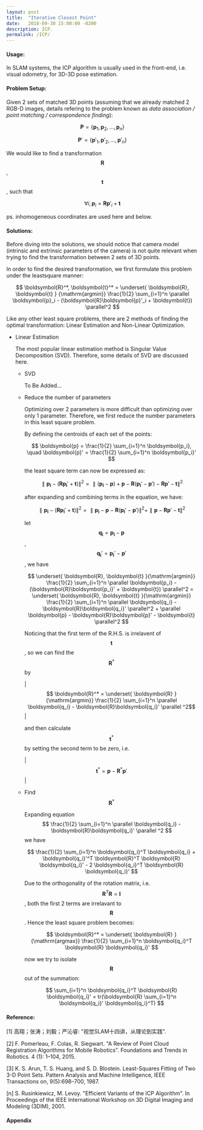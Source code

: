 ```yaml
---
layout: post
title:  "Iterative Closest Point"
date:   2018-09-30 15:00:00 -0200
description: ICP.
permalink: /ICP/
---
```


#### Usage:

  In SLAM systems, the ICP algorithm is usually used in the front-end, i.e. visual odometry, for 3D-3D pose estimation.

#### Problem Setup:

  Given 2 sets of matched 3D points (assuming that we already matched 2 RGB-D images, details refering to the problem known as *data association / point matching / correspondence finding*):

  $$ \boldsymbol{P} = \{\boldsymbol{p}_1, \boldsymbol{p}_2, \dots, \boldsymbol{p}_n\} $$

  $$ \boldsymbol{P}' = \{\boldsymbol{p}'_1, \boldsymbol{p}'_2, \dots, \boldsymbol{p}'_n\} $$

  We would like to find a transformation $$\boldsymbol{R}$$, $$\boldsymbol{t}$$, such that 

  $$ \forall i, \boldsymbol{p}_i = \boldsymbol{R}\boldsymbol{p}'_i + \boldsymbol{t} $$

  ps. inhomogeneous coordinates are used here and below.

#### Solutions:

  Before diving into the solutions, we should notice that camera model (intrinsic and extrinsic parameters of the camera) is not quite relevant when trying to find the transformation between 2 sets of 3D points. 

  In order to find the desired transformation, we first formulate this problem under the leastsquare manner:

  $$ \boldsymbol{R}^*, \boldsymbol{t}^* = \underset{ \boldsymbol{R}, \boldsymbol{t} } {\mathrm{argmin}} \frac{1}{2} \sum_{i=1}^n \parallel \boldsymbol{p}_i - (\boldsymbol{R}\boldsymbol{p}'_i + \boldsymbol{t})  \parallel^2 $$

  Like any other least square problems, there are 2 methods of finding the optimal transformation: Linear Estimation and Non-Linear Optimization.

  - Linear Estimation

    The most popular linear estimation method is Singular Value Decomposition (SVD). Therefore, some details of SVD are discussed here.

    - SVD

      To Be Added...

    - Reduce the number of parameters

      Optimizing over 2 parameters is more difficult than optimizing over only 1 parameter. Therefore, we first reduce the number parameters in this least square problem.

      By defining the centroids of each set of the points:

      $$ \boldsymbol{p} = \frac{1}{2} \sum_{i=1}^n \boldsymbol{p_i}, \quad \boldsymbol{p}' = \frac{1}{2} \sum_{i=1}^n \boldsymbol{p_i}' $$

      the least square term can now be expressed as:
    
      $$ \parallel \boldsymbol{p_i} - (\boldsymbol{R}\boldsymbol{p_i}' + \boldsymbol{t}) \parallel^2 = \parallel (\boldsymbol{p_i} - \boldsymbol{p}) + \boldsymbol{p} - \boldsymbol{R}(\boldsymbol{p_i}' - \boldsymbol{p}') - \boldsymbol{R}\boldsymbol{p}' - \boldsymbol{t} \parallel^2 $$ 

      after expanding and combining terms in the equation, we have:

      $$ \parallel \boldsymbol{p_i} - (\boldsymbol{R}\boldsymbol{p_i}' + \boldsymbol{t}) \parallel^2 = \parallel \boldsymbol{p_i} - \boldsymbol{p} - \boldsymbol{R}(\boldsymbol{p_i}' - \boldsymbol{p}') \parallel^2 + \parallel \boldsymbol{p} - \boldsymbol{R}\boldsymbol{p}' - \boldsymbol{t} \parallel^2 $$

      let $$ \boldsymbol{q_i} = \boldsymbol{p_i} - \boldsymbol{p}$$, $$ \boldsymbol{q_i}' = \boldsymbol{p_i}' - \boldsymbol{p}' $$, we have

      $$ \underset{ \boldsymbol{R}, \boldsymbol{t} }{\mathrm{argmin}} \frac{1}{2} \sum_{i=1}^n \parallel \boldsymbol{p_i} - (\boldsymbol{R}\boldsymbol{p_i}' + \boldsymbol{t}) \parallel^2 = \underset{ \boldsymbol{R}, \boldsymbol{t} }{\mathrm{argmin}} \frac{1}{2} \sum_{i=1}^n \parallel \boldsymbol{q_i} - \boldsymbol{R}\boldsymbol{q_i}' \parallel^2 + \parallel \boldsymbol{p} - \boldsymbol{R}\boldsymbol{p}' - \boldsymbol{t} \parallel^2 $$

      Noticing that the first term of the R.H.S. is irrelavent of 
      $$ \boldsymbol{t} $$
      , so we can find the 
      $$ \boldsymbol{R}^* $$ 
      by 

      | $$ \boldsymbol{R}^* = \underset{ \boldsymbol{R} }{\mathrm{argmin}} \frac{1}{2} \sum_{i=1}^n \parallel \boldsymbol{q_i} - \boldsymbol{R}\boldsymbol{q_i}' \parallel ^2$$ |
      
      and then calculate 
      $$ \boldsymbol{t}^* $$ 
      by setting the second term to be zero, i.e. 
      
      | $$ \boldsymbol{t}^* = \boldsymbol{p} - \boldsymbol{R}^* \boldsymbol{p}' $$ |

    - Find $$ \boldsymbol{R}^* $$

      Expanding equation $$ \frac{1}{2} \sum_{i=1}^n \parallel \boldsymbol{q_i} - \boldsymbol{R}\boldsymbol{q_i}' \parallel ^2 $$ we have

      $$ \frac{1}{2} \sum_{i=1}^n \boldsymbol{q_i}^T \boldsymbol{q_i} + \boldsymbol{q_i}'^T \boldsymbol{R}^T \boldsymbol{R} \boldsymbol{q_i}' - 2 \boldsymbol{q_i}^T \boldsymbol{R} \boldsymbol{q_i}' $$

      Due to the orthogonality of the rotation matrix, i.e. $$ \boldsymbol{R}^T \boldsymbol{R} = \boldsymbol{I} $$, both the first 2 terms are irrelavant to $$ \boldsymbol{R} $$. Hence the least square problem becomes:

      $$ \boldsymbol{R}^* = \underset{ \boldsymbol{R} }{\mathrm{argmax}} \frac{1}{2} \sum_{i=1}^n \boldsymbol{q_i}^T \boldsymbol{R} \boldsymbol{q_i}' $$

      now we try to isolate $$\boldsymbol{R}$$ out of the summation:

      $$ \sum_{i=1}^n \boldsymbol{q_i}^T \boldsymbol{R} \boldsymbol{q_i}' = tr(\boldsymbol{R} \sum_{i=1}^n \boldsymbol{q_i}' \boldsymbol{q_i}^T) $$


#### Reference:

[1] 高翔；张涛；刘毅；严沁睿: "视觉SLAM十四讲，从理论到实践".

[2] F. Pomerleau, F. Colas, R. Siegwart. "A Review of Point Cloud Registration Algorithms for Mobile Robotics". Foundations and Trends in Robotics. 4 (1): 1–104, 2015.

[3] K. S. Arun, T. S. Huang, and S. D. Blostein. Least-Squares Fitting of Two 3-D Point Sets. Pattern Analysis and Machine Intelligence, IEEE Transactions on, 9(5):698–700, 1987.

[n] S. Rusinkiewicz, M. Levoy. "Efficient Variants of the ICP Algorithm". In Proceedings of the IEEE International Workshop on 3D Digital Imaging and Modeling (3DIM), 2001.


#### Appendix




